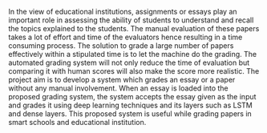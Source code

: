 In the view of educational institutions, assignments or essays play an important role in assessing the ability of students to understand and recall the topics explained to the students. The manual evaluation of these papers takes a lot of effort and time of the evaluators hence resulting in a time consuming process. The solution to grade a large number of papers effectively within a stipulated time is to let the machine do the grading. The automated grading system will not only reduce the time of evaluation but comparing it with human scores will also make the score more realistic. The project aim is to develop a system which grades an essay or a paper without any manual involvement. When an essay is loaded into the proposed grading system, the system accepts the essay given as the input and grades it using deep learning techniques and its layers such as LSTM and dense layers. This proposed system is useful while grading papers in smart schools and educational institution.
